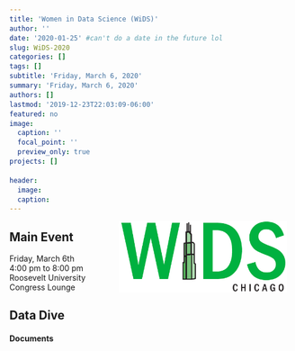 ```yaml
---
title: 'Women in Data Science (WiDS)'
author: ''
date: '2020-01-25' #can't do a date in the future lol
slug: WiDS-2020
categories: []
tags: []
subtitle: 'Friday, March 6, 2020'
summary: 'Friday, March 6, 2020'
authors: []
lastmod: '2019-12-23T22:03:09-06:00'
featured: no
image:
  caption: ''
  focal_point: ''
  preview_only: true
projects: []

header:
  image:   
  caption: 
---
```


<img alt = '' width='300' src='WiDS-chicago.png' align="right" style="margin: 0px 10px 0px 0px;"/>

## Main Event 

Friday, March 6th  
4:00 pm to 8:00 pm  
Roosevelt University Congress Lounge

## Data Dive




#### Documents 
